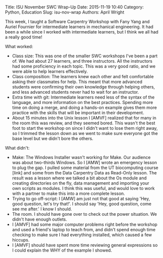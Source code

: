 Title: ISU November SWC Wrap-Up
Date: 2015-11-19 10:40
Category: Python, Education
Slug: isu-nov-wrap
Authors: April Wright 



This week, I taught a Software Carpentry Workshop with Fany Yang and Auriel Fournier for intermediate learners in mechanical engineering. It had been a while since I worked with intermediate learners, but I think we all had a really good time!

What worked:

*   Class size: This was one of the smaller SWC workshops I've been a part of. We had about 27 learners, and three instructors. All the instructors had some proficiency in each topic. This was a very good ratio, and we were able to help learners effectively.
* Class composition: The learners knew each other and felt comfortable asking their classmates for help. This meant that more advanced students were confirming their own knowledge through helping others, and less advanced students never had to wait for an instructor.
* Extra time with git: Intermediate learners need less of the syntax of the language, and more information on the best practices. Spending more time on doing a merge, and doing a hands-on example gives them more practice with the skills that will be important in their development.
* About 15 minutes into the Unix lesson I [AMVF] realized that for many in the room this was review, and they seemed bored. This wasn't the best foot to start the workshop on since I didn't want to lose them right away, so I trimmed the lesson down as we went to make sure everyone got the base level but we didn't bore the others. 

 
What didn't:

*   Make: The Windows Installer wasn't working for Make. Our audience was about two-thirds Windows. So I [AMW] wrote an emergency lesson to plug the gap. I pulled some material from the UT biocomputing course [link] and some from the Data Carpentry Data as Read-Only lesson. The result was a lesson where we talked a bit about the Os module and creating directories on the fly, data management and importing your own scripts as modules. I think this was useful, and would love to work with a partner to make this into a more complete lesson. 
*   Trying to go off-script: I [AMW] am just not that good at saying 'Hey, good question, let's try that!'. I should say 'Hey, good question, come see me after.' I know I should.
* The room. I should have gone over to check out the power situation. We didn't have enough outlets.
* I [AMVF] had some major computer problems right before the workshop and used a friend's laptop to teach from, and didn't spend enough time checking to make sure I had everything installed, which caused a few hiccups. 
* I [AMVF] should have spent more time reviewing general expressions so I could explain the WHY of the example I showed. 


